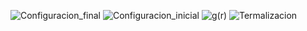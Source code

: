 ![Configuracion_final](https://user-images.githubusercontent.com/44034996/58649191-4f765e80-82c0-11e9-8a30-a018b84c3c1b.png)
![Configuracion_inicial](https://user-images.githubusercontent.com/44034996/58649192-4f765e80-82c0-11e9-8f87-e5a373b54030.png)
![g(r)](https://user-images.githubusercontent.com/44034996/58649193-4f765e80-82c0-11e9-9b4d-9f09a87e5e07.png)
![Termalizacion](https://user-images.githubusercontent.com/44034996/58649194-500ef500-82c0-11e9-9e01-404db02ed154.png)
